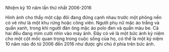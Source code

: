 Nhiệm kỳ 10 năm lần thứ nhất
2006-2016

Hình ảnh cho thấy một cặp đôi đang đứng cạnh nhau trước một phông nền có vẻ như là một khu rừng hoặc công viên. Người phụ nữ mặc áo trắng và quần xanh, trong khi người đàn ông mặc áo polo đen và quần màu be. Cả hai đều đang mỉm cười nhìn vào máy ảnh. Đây có vẻ là một bức ảnh kỷ niệm cho một cột mốc quan trọng trong cuộc sống của họ, có thể là một kỷ niệm 10 năm nào đó từ 2006 đến 2016 như được ghi chú ở phía trên bức ảnh.
